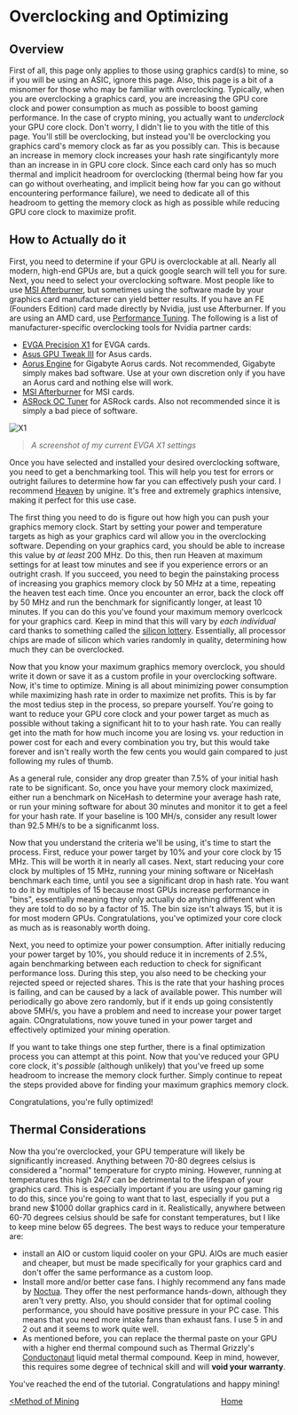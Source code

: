 # Overclocking and Optimizing
## Overview
First of all, this page only applies to those using graphics card(s) to mine, so if you will be using an ASIC, ignore this page.  Also, this page is a bit of a misnomer for those who may be familiar with overclocking.  Typically, when you are overclocking a graphics card, you are increasing the GPU core clock and power consumption as much as possible to boost gaming performance.
In the case of crypto mining, you actually want to _underclock_ your GPU core clock.  Don't worry, I didn't lie to you with the title of this page.  You'll still be overclocking, but instead you'll be overclocking you graphics card's memory clock as far as you possibly can.  This is because an increase in memory clock increases your hash rate singificantyly more than an increase in in GPU core clock.  Since each card only has so much thermal and implicit headroom for overclocking (thermal being how far you can go without overheating, and implicit being how far you can go without encountering performance failure), we need to dedicate all of this headroom to getting the memory clock as high as possible while reducing GPU core clock to maximize profit.
## How to Actually do it
First, you need to determine if your GPU is overclockable at all.  Nearly all modern, high-end GPUs are, but a quick google search will tell you for sure.  Next, you need to select your overclocking software.  Most people like to use [MSI Afterburner](https://www.msi.com/Landing/afterburner/graphics-cards), but sometimes using the software made by your graphics card manufacturer can yield better results.  If you have an FE (Founders Edition) card made directly by Nvidia, just use Afterburner.  If you are using an AMD card, use [Performance Tuning](https://www.amd.com/en/technologies/radeon-software-performance).  The following is a list of manufacturer-specific overclocking tools for Nvidia partner cards:  
+ [EVGA Precision X1](https://www.evga.com/precisionx1/) for EVGA cards.
+ [Asus GPU Tweak III](https://www.asus.com/campaign/GPU-Tweak-III/) for Asus cards.
+ [Aorus Engine](https://www.gigabyte.com/Support/Utility/Graphics-Card) for Gigabyte Aorus cards.  Not recommended, Gigabyte simply makes bad software.  Use at your own discretion only if you have an Aorus card and nothing else will work.
+ [MSI Afterburner](https://www.msi.com/Landing/afterburner/graphics-cards) for MSI cards.
+ [ASRock OC Tuner](https://www.asrock.com/feature/OCTuner/) for ASRock cards.  Also not recommended since it is simply a bad piece of software.  

![X1](https://i.imgur.com/wjzUB0x.png)
>_A screenshot of my current EVGA X1 settings_

Once you have selected and installed your desired overclocking software, you need to get a benchmarking tool.  This will help you test for errors or outright failures to determine how far you can effectively push your card.  I recommend [Heaven](https://benchmark.unigine.com/heaven) by unigine.  It's free and extremely graphics intensive, making it perfect for this use case.  

The first thing you need to do is figure out how high you can push your graphics memory clock.  Start by setting your power and temperature targets as high as your graphics card wil allow you in the overclocking software.  Depending on your graphics card, you should be able to increase this value by _at least_ 200 MHz.  Do this, then run Heaven at maximum settings for at least tow minutes and see if you experience errors or an outright crash.  If you succeed, you need to begin the painstaking process of increasing you graphics memory clock by 50 MHz at a time, repeating the heaven test each time.  Once you encounter an error, back the clock off by 50 MHz and run the benchmark for significantly longer, at least 10 minutes.  If you can do this you've found your maximum memory overlcock for your graphics card.  Keep in mind that this will vary by _each individual_ card thanks to something called the [silicon lottery](https://linustechtips.com/topic/235372-what-is-the-silicon-lottery/).  Essentially, all processor chips are made of silicon which varies randomly in quality, determining how much they can be overclocked.  

Now that you know your maximum graphics memory overclock, you should write it down or save it as a custom profile in your overclocking software.  Now, it's time to optimize.  Mining is all about minimizing power consumption while maximizing hash rate in order to maximize net profits.  This is by far the most tedius step in the process, so prepare yourself.  You're going to want to reduce your GPU core clock and your power target as much as possible without taking a significant hit to to your hash rate.  You can really get into the math for how much income you are losing vs. your reduction in power cost for each and every combination you try, but this would take forever and isn't really worth the few cents you would gain compared to just following my rules of thumb.  

As a general rule, consider any drop greater than 7.5% of your initial hash rate to be significant.  So, once you have your memory clock maximized, either run a benchmark on NiceHash to determine your average hash rate, or run your mining software for about 30 minutes and monitor it to get a feel for your hash rate.  If your baseline is 100 MH/s, consider any result lower than 92.5 MH/s to be a significanmt loss.  

Now that you understand the criteria we'll be using, it's time to start the process.  First, reduce your power target by 10% and your core clock by 15 MHz.  This will be worth it in nearly all cases.  Next, start reducing your core clock by multiples of 15 MHz, running your mining software or NiceHash benchmark each time, until you see a significant drop in hash rate.  You want to do it by multiples of 15 because most GPUs increase performance in "bins", essentially meaning they only actually do anything different when they are told to do so by a factor of 15.  The bin size isn't always 15, but it is for most modern GPUs.  Congratulations, you've optimized your core clock as much as is reasonably worth doing.  

Next, you need to optimize your power consumption.  After initially reducing your power target by 10%, you should reduce it in increments of 2.5%, again benchmarking between each reduction to check for significant performance loss.  During this step, you also need to be checking your rejected speed or rejected shares.  This is the rate that your hashing proces is failing, and can be caused by a lack of available power.  This number will periodically go above zero randomly, but if it ends up going consistently above 5MH/s, you have a problem and need to increase your power target again.  COngratulations, now youve tuned in your power target and effectively optimized your mining operation.  

If you want to take things one step further, there is a final optimization process you can attempt at this point.  Now that you've reduced your GPU core clock, it's _possible_ (although unlikely) that you've freed up some headroom to increase the memory clock further.  Simply continue to repeat the steps provided above for finding your maximum graphics memory clock.  

Congratulations, you're fully optimized!  
## Thermal Considerations
Now tha you're overclocked, your GPU temperature will likely be significantly increased.  Anything between 70-80 degrees celsius is considered a "normal" temperature for crypto mining.  However, running at temperatures this high 24/7 can be detrimental to the lifespan of your graphics card.  This is especially important if you are using your gaming rig to do this, since you're going to want that to last, especially if you put a brand new $1000 dollar graphics card in it.  Realistically, anywhere between 60-70 degrees celsius should be safe for constant temperatures, but I like to keep mine below 65 degrees.  The best ways to reduce your temperature are:  
+ install an AIO or custom liquid cooler on your GPU.  AIOs are much easier and cheaper, but must be made specifically for your graphics card and don't offer the same performance as a custom loop.
+ Install more and/or better case fans.  I highly recommend any fans made by [Noctua](https://noctua.at/).  They offer the nest performance hands-down, although they aren't very pretty.  Also, you should consider that for optimal cooling performance, you should have positive pressure in your PC case.  This means that you need more intake fans than exhaust fans.  I use 5 in and 2 out and it seems to work quite well.
+ As mentioned before, you can replace the thermal paste on your GPU with a higher end thermal compound such as Thermal Grizzly's [Conductonaut](https://www.amazon.com/Thermal-Grizzly-Conductonaut-Grease-Paste/dp/B01A9KIGSI) liquid metal thermal compound.  Keep in mind, however, this requires some degree of technical skill and will **void your warranty**.  

You've reached the end of the tutorial.  Congratulations and happy mining!

[<Method of Mining](https://github.com/pgkraus/How-to-Mine-Crypto/blob/main/Method%20and%20Software.md) &nbsp; &nbsp; &nbsp; &nbsp; &nbsp; &nbsp; &nbsp; &nbsp; &nbsp; &nbsp; &nbsp; &nbsp; &nbsp; &nbsp; &nbsp; &nbsp; &nbsp; &nbsp; &nbsp; &nbsp; &nbsp; &nbsp; &nbsp; &nbsp; &nbsp; &nbsp; &nbsp; &nbsp; &nbsp; &nbsp; &nbsp; &nbsp; [Home](https://github.com/pgkraus/How-to-Mine-Crypto/blob/main/README.md)
